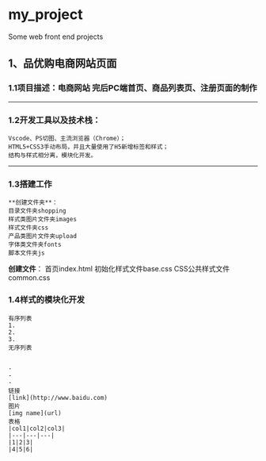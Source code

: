 # my_project
Some web front end projects

## 1、品优购电商网站页面
### 1.1项目描述：电商网站 完后PC端首页、商品列表页、注册页面的制作
***
### 1.2开发工具以及技术栈：
    Vscode、PS切图、主流浏览器（Chrome）；
    HTML5+CSS3手动布局，并且大量使用了H5新增标签和样式；
    结构与样式相分离，模块化开发。
***
### 1.3搭建工作
    **创建文件夹**：
    目录文件夹shopping
    样式类图片文件夹images
    样式文件夹css
    产品类图片文件夹upload
    字体类文件夹fonts
    脚本文件夹js
   **创建文件**：
    首页index.html
    初始化样式文件base.css
    CSS公共样式文件common.css
### 1.4样式的模块化开发
    有序列表
    1.
    2.
    3.
    无序列表


    - 
    -
    -
    链接
    [link](http://www.baidu.com)
    图片
    [img name](url)
    表格
    |col1|col2|col3|
    |---|---|---|
    |1|2|3|
    |4|5|6|

    
